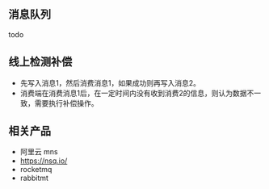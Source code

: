 ## 消息队列

todo

## 线上检测补偿
* 先写入消息1，然后消费消息1，如果成功则再写入消息2。
* 消费端在消费消息1后，在一定时间内没有收到消费2的信息，则认为数据不一致，需要执行补偿操作。





## 相关产品

- 阿里云 mns
- https://nsq.io/
- rocketmq
- rabbitmt
